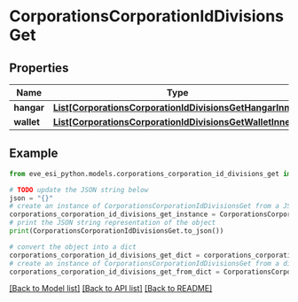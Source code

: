 # CorporationsCorporationIdDivisionsGet


## Properties

Name | Type | Description | Notes
------------ | ------------- | ------------- | -------------
**hangar** | [**List[CorporationsCorporationIdDivisionsGetHangarInner]**](CorporationsCorporationIdDivisionsGetHangarInner.md) |  | [optional] 
**wallet** | [**List[CorporationsCorporationIdDivisionsGetWalletInner]**](CorporationsCorporationIdDivisionsGetWalletInner.md) |  | [optional] 

## Example

```python
from eve_esi_python.models.corporations_corporation_id_divisions_get import CorporationsCorporationIdDivisionsGet

# TODO update the JSON string below
json = "{}"
# create an instance of CorporationsCorporationIdDivisionsGet from a JSON string
corporations_corporation_id_divisions_get_instance = CorporationsCorporationIdDivisionsGet.from_json(json)
# print the JSON string representation of the object
print(CorporationsCorporationIdDivisionsGet.to_json())

# convert the object into a dict
corporations_corporation_id_divisions_get_dict = corporations_corporation_id_divisions_get_instance.to_dict()
# create an instance of CorporationsCorporationIdDivisionsGet from a dict
corporations_corporation_id_divisions_get_from_dict = CorporationsCorporationIdDivisionsGet.from_dict(corporations_corporation_id_divisions_get_dict)
```
[[Back to Model list]](../README.md#documentation-for-models) [[Back to API list]](../README.md#documentation-for-api-endpoints) [[Back to README]](../README.md)


